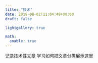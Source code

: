 ```yaml
---
title: "技术"
date: 2019-08-02T11:04:49+08:00
draft: false

lightgallery: true

math:
  enable: true
---
```


记录技术性文章
学习如何把文章分类展示这里